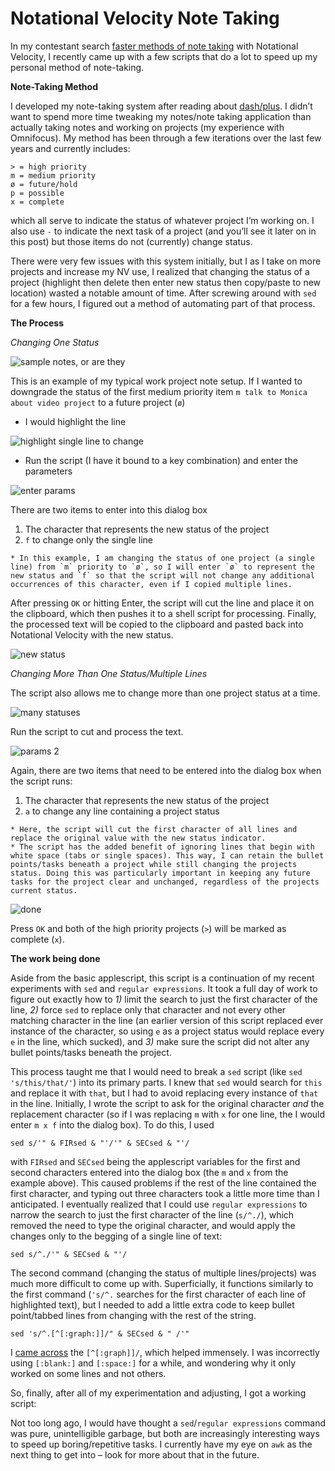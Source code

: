   
# Notational Velocity Note Taking  
  
In my contestant search [faster methods of note taking](http://scriptogr.am/unforswearing/post/notational-velocity-scripts) with Notational Velocity, I recently came up with a few scripts that do a lot to speed up my personal method of note-taking.  
  
    
**Note-Taking Method**  
  
I developed my note-taking system after reading about [dash/plus](http://patrickrhone.com/2013/04/22/the-dash-plus-system/). I didn’t want to spend more time tweaking my notes/note taking application than actually taking notes and working on projects (my experience with Omnifocus). My method has been through a few iterations over the last few years and currently includes:  

```  
> = high priority
m = medium priority
ø = future/hold
p = possible
x = complete
```  
  
which all serve to indicate the status of whatever project I’m working on. I also use `-` to indicate the next task of a project (and you’ll see it later on in this post) but those items do not (currently) change status.  
  
There were very few issues with this system initially, but I as I take on more projects and increase my NV use, I realized that changing the status of a project (highlight then delete then enter new status then copy/paste to new location) wasted a notable amount of time. After screwing around with `sed` for a few hours, I figured out a method of automating part of that process.    
  
  
    
**The Process**  
  
_Changing One Status_  
  
![sample notes, or are they](https://raw.github.com/unforswearing/images/master/scriptogram/NVS1.jpg)  
  
This is an example of my typical work project note setup. If I wanted to downgrade the status of the first medium priority item `m talk to Monica about video project` to a future project (`ø`)  
  
  * I would highlight the line   
  
![highlight single line to change](https://raw.github.com/unforswearing/images/master/scriptogram/NVS2a.jpg)  
  
  * Run the script (I have it bound to a key combination) and enter the parameters   
  
![enter params](https://raw.github.com/unforswearing/images/master/scriptogram/NVS2b.jpg)  
  
There are two items to enter into this dialog box  
  
  1. The character that represents the new status of the project  
  2. `f` to change only the single line    
  
    * In this example, I am changing the status of one project (a single line) from `m` priority to `ø`, so I will enter `ø` to represent the new status and `f` so that the script will not change any additional occurrences of this character, even if I copied multiple lines.   
  
After pressing `OK` or hitting Enter, the script will cut the line and place it on the clipboard, which then pushes it to a shell script for processing. Finally, the processed text will be copied to the clipboard and pasted back into Notational Velocity with the new status.  
  
![new status](https://raw.github.com/unforswearing/images/master/scriptogram/NVS2c.jpg)    
    
  
  
_Changing More Than One Status/Multiple Lines_  
  
The script also allows me to change more than one project status at a time.  
  
![many statuses](https://raw.github.com/unforswearing/images/master/scriptogram/NVS3a.jpg)  
  
Run the script to cut and process the text.  
  
![params 2](https://raw.github.com/unforswearing/images/master/scriptogram/NVS3b.jpg)  
  
Again, there are two items that need to be entered into the dialog box when the script runs:  
  
  1. The character that represents the new status of the project  
  2. `a` to change any line containing a project status    
  
    * Here, the script will cut the first character of all lines and replace the original value with the new status indicator.   
    * The script has the added benefit of ignoring lines that begin with white space (tabs or single spaces). This way, I can retain the bullet points/tasks beneath a project while still changing the projects status. Doing this was particularly important in keeping any future tasks for the project clear and unchanged, regardless of the projects current status.   
  
![done](https://raw.github.com/unforswearing/images/master/scriptogram/NVS3c.jpg)  
  
Press `OK` and both of the high priority projects (`>`) will be marked as complete (`x`).    
    
  
  
**The work being done**  
  
Aside from the basic applescript, this script is a continuation of my recent experiments with `sed` and `regular expressions`. It took a full day of work to figure out exactly how to _1)_ limit the search to just the first character of the line, _2)_ force `sed` to replace only that character and not every other matching character in the line (an earlier version of this script replaced ever instance of the character, so using `e` as a project status would replace every `e` in the line, which sucked), and _3)_ make sure the script did not alter any bullet points/tasks beneath the project.  
  
This process taught me that I would need to break a `sed` script (like `sed 's/this/that/'`) into its primary parts. I knew that `sed` would search for `this` and replace it with `that`, but I had to avoid replacing every instance of `that` in the line. Initially, I wrote the script to ask for the original character _and_ the replacement character (so if I was replacing `m` with `x` for one line, the I would enter `m x f` into the dialog box). To do this, I used  
      
      
    sed s/'" & FIRsed & "'/'" & SECsed & "'/  
      
  
with `FIRsed` and `SECsed` being the applescript variables for the first and second characters entered into the dialog box (the `m` and `x` from the example above). This caused problems if the rest of the line contained the first character, and typing out three characters took a little more time than I anticipated. I eventually realized that I could use `regular expressions` to narrow the search to just the first character of the line (`s/^./`), which removed the need to type the original character, and would apply the changes only to the begging of a single line of text:  
      
      
    sed s/^./'" & SECsed & "'/    
      
  
The second command (changing the status of multiple lines/projects) was much more difficult to come up with. Superficially, it functions similarly to the first command (`'s/^.` searches for the first character of each line of highlighted text), but I needed to add a little extra code to keep bullet point/tabbed lines from changing with the rest of the string.  
      
      
    sed 's/^.[^[:graph:]]/" & SECsed & " /'"    
      
  
I [came across](http://www.zytrax.com/tech/web/regex.htm#special) the `[^[:graph]]/`, which helped immensely. I was incorrectly using `[:blank:]` and `[:space:]` for a while, and wondering why it only worked on some lines and not others.  
  
So, finally, after all of my experimentation and adjusting, I got a working script:  
  
Not too long ago, I would have thought a `sed`/`regular expressions` command was pure, unintelligible garbage, but both are increasingly interesting ways to speed up boring/repetitive tasks. I currently have my eye on `awk` as the next thing to get into – look for more about that in the future.  